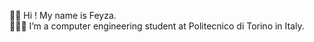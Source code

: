 
👋🏻 Hi ! My name is Feyza.<br>👩🏻‍🎓 I’m a computer engineering student at Politecnico di Torino in Italy.<br>




<!-- Proudly created with GPRM ( https://gprm.itsvg.in ) -->
